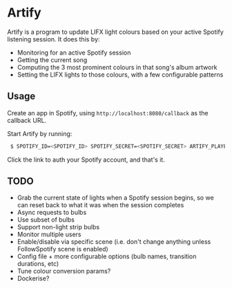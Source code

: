 # Artify

Artify is a program to update LIFX light colours based on your active Spotify listening session. It does this by:

- Monitoring for an active Spotify session
- Getting the current song
- Computing the 3 most prominent colours in that song's album artwork
- Setting the LIFX lights to those colours, with a few configurable patterns

## Usage

Create an app in Spotify, using `http://localhost:8080/callback` as the callback URL.

Start Artify by running:

```bash
 $ SPOTIFY_ID=<SPOTIFY_ID> SPOTIFY_SECRET=<SPOTIFY_SECRET> ARTIFY_PLAYER_DEVICE=<NAME_OF_SPOTIFY_LISTENING_DEVICE> ARTIFY_SCENE_NAME=<OPTIONAL: INSIDETOOUT|BLENDED> go run .
```

Click the link to auth your Spotify account, and that's it.

## TODO

- Grab the current state of lights when a Spotify session begins, so we can reset back to what it was when the session completes
- Async requests to bulbs
- Use subset of bulbs
- Support non-light strip bulbs
- Monitor multiple users
- Enable/disable via specific scene (i.e. don't change anything unless FollowSpotify scene is enabled)
- Config file + more configurable options (bulb names, transition durations, etc)
- Tune colour conversion params?
- Dockerise?
